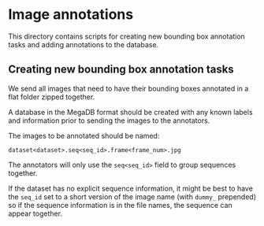 # Image annotations

This directory contains scripts for creating new bounding box annotation tasks and adding annotations to the database.

## Creating new bounding box annotation tasks

We send all images that need to have their bounding boxes annotated in a flat folder zipped together.

A database in the MegaDB format should be created with any known labels and information prior to sending the images to the annotators. 

The images to be annotated should be named:
```
dataset<dataset>.seq<seq_id>.frame<frame_num>.jpg
```

The annotators will only use the `seq<seq_id>` field to group sequences together. 

If the dataset has no explicit sequence information, it might be best to have the `seq_id` set to a short version of the image name (with `dummy_` prepended) so if the sequence information is in the file names, the sequence can appear together.
